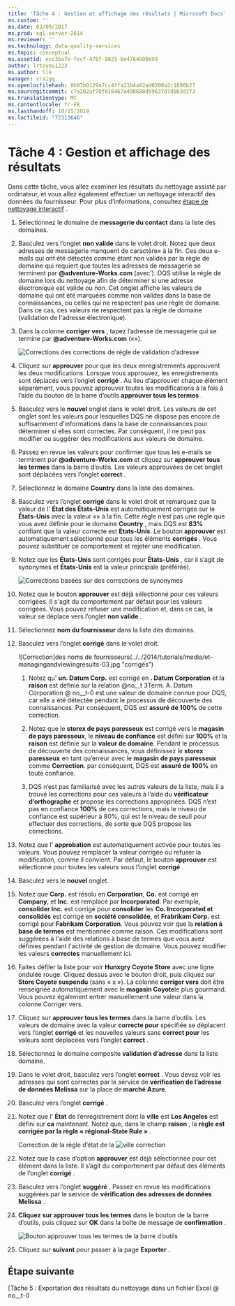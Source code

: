 ```yaml
---
title: 'Tâche 4 : Gestion et affichage des résultats | Microsoft Docs'
ms.custom: ''
ms.date: 03/09/2017
ms.prod: sql-server-2014
ms.reviewer: ''
ms.technology: data-quality-services
ms.topic: conceptual
ms.assetid: ecc3ba7e-fecf-478f-8825-6e4764b00e99
author: lrtoyou1223
ms.author: lle
manager: craigg
ms.openlocfilehash: 8b97b0129a7cc4ffa21b4a82ad0208a2c1890b27
ms.sourcegitcommit: c7a202af70fd16467a498688d59637d7d0b3d1f3
ms.translationtype: MT
ms.contentlocale: fr-FR
ms.lasthandoff: 10/15/2019
ms.locfileid: "72313646"
---
```

# <a name="task-4-manaing-and-viewing-results"></a>Tâche 4 : Gestion et affichage des résultats
  Dans cette tâche, vous allez examiner les résultats du nettoyage assisté par ordinateur, et vous allez également effectuer un nettoyage interactif des données du fournisseur. Pour plus d’informations, consultez [étape de nettoyage interactif](https://msdn.microsoft.com/library/hh213061.aspx#Interactive) .  
  
1.  Sélectionnez le domaine de **messagerie du contact** dans la liste des domaines.  
  
2.  Basculez vers l’onglet **non valide** dans le volet droit. Notez que deux adresses de messagerie manquent de caractère» à la fin. Ces deux e-mails qui ont été détectés comme étant non valides par la règle de domaine qui requiert que toutes les adresses de messagerie se terminent par **\@adventure-Works.com** (avec'). DQS utilise la règle de domaine lors du nettoyage afin de déterminer si une adresse électronique est valide ou non. Cet onglet affiche les valeurs de domaine qui ont été marquées comme non valides dans la base de connaissances, ou celles qui ne respectent pas une règle de domaine. Dans ce cas, ces valeurs ne respectent pas la règle de domaine (validation de l'adresse électronique).  
  
3.  Dans la colonne **corriger vers** , tapez l’adresse de messagerie qui se termine par **\@adventure-Works.com** («»).  
  
     ![Corrections des corrections de règle de validation d’adresse](../../2014/tutorials/media/et-managingandviewingresults-01.jpg "de messagerie à partir de la règle de validation d’e-mail")  
  
4.  Cliquez sur **approuver** pour que les deux enregistrements approuvent les deux modifications. Lorsque vous approuvez, les enregistrements sont déplacés vers l’onglet **corrigé** . Au lieu d’approuver chaque élément séparément, vous pouvez approuver toutes les modifications à la fois à l’aide du bouton de la barre d’outils **approuver tous les termes** .  
  
5.  Basculez vers le **nouvel** onglet dans le volet droit. Les valeurs de cet onglet sont les valeurs pour lesquelles DQS ne dispose pas encore de suffisamment d'informations dans la base de connaissances pour déterminer si elles sont correctes. Par conséquent, il ne peut pas modifier ou suggérer des modifications aux valeurs de domaine.  
  
6.  Passez en revue les valeurs pour confirmer que tous les e-mails se terminent par **\@adventure-Works.com** et cliquez sur **approuver tous les termes** dans la barre d’outils. Les valeurs approuvées de cet onglet sont déplacées vers l’onglet **correct** .  
  
7.  Sélectionnez le domaine **Country** dans la liste des domaines.  
  
8.  Basculez vers l’onglet **corrigé** dans le volet droit et remarquez que la valeur de l' **État des États-Unis** est automatiquement corrigée sur le **États-Unis** avec la valeur «» à la fin. Cette règle n’est pas une règle que vous avez définie pour le domaine **Country** , mais DQS est **83%** confiant que la valeur correcte est **États-Unis**. Le bouton **approuver** est automatiquement sélectionné pour tous les éléments **corrigés** . Vous pouvez substituer ce comportement et rejeter une modification.  
  
9. Notez que les **États-Unis** sont corrigés pour **États-Unis** , car il s’agit de synonymes et **États-Unis** est la valeur principale (préférée).  
  
     ![Corrections basées sur des corrections de synonymes](../../2014/tutorials/media/et-managingandviewingresults-02.jpg "basées sur des synonymes")  
  
10. Notez que le bouton **approuver** est déjà sélectionné pour ces valeurs corrigées. Il s'agit du comportement par défaut pour les valeurs corrigées. Vous pouvez refuser une modification et, dans ce cas, la valeur se déplace vers l’onglet **non valide** .  
  
11. Sélectionnez **nom du fournisseur** dans la liste des domaines.  
  
12. Basculez vers l’onglet **corrigé** dans le volet droit.  
  
     ![Correction]des noms de fournisseurs(../../2014/tutorials/media/et-managingandviewingresults-03.jpg "corrigés")  
  
    1.  Notez qu' **un. Datum Corp.** est corrigé en **. Datum Corporation** et la **raison** est définie sur la relation @no__t 3Term. A. Datum Corporation @ no__t-0 est une valeur de domaine connue pour DQS, car elle a été détectée pendant le processus de découverte des connaissances. Par conséquent, DQS est **assuré de 100%** de cette correction.  
  
    2.  Notez que le **storex de pays paresseux** est corrigé vers le **magasin de pays paresseux**, le **niveau de confiance** est défini sur **100%** et la **raison** est définie sur la **valeur de domaine**. Pendant le processus de découverte des connaissances, vous définissez le **storex paresseux** en tant qu’erreur avec le **magasin de pays paresseux** comme **Correction**. par conséquent, DQS est **assuré de 100%** en toute confiance.  
  
    3.  DQS n’est pas familiarisé avec les autres valeurs de la liste, mais il a trouvé les corrections pour ces valeurs à l’aide du **vérificateur d’orthographe** et propose les corrections appropriées. DQS n’est pas en confiance **100%** de ces corrections, mais le niveau de confiance est supérieur à 80%, qui est le niveau de seuil pour effectuer des corrections, de sorte que DQS propose les corrections.  
  
13. Notez que l' **approbation** est automatiquement activée pour toutes les valeurs. Vous pouvez remplacer la valeur corrigée ou refuser la modification, comme il convient. Par défaut, le bouton **approuver** est sélectionné pour toutes les valeurs sous l’onglet **corrigé** .  
  
14. Basculez vers le **nouvel** onglet.  
  
15. Notez que **Corp.** est résolu en **Corporation**, **Co.** est corrigé en **Company**, et **Inc.** est remplacé par **Incorporated**. Par exemple, **consolider Inc.** est corrigé pour **consolider** les **Co. Incorporated et consolidés** est corrigé en **société consolidée**, et **Frabrikam Corp.** est corrigé pour **Fabrikam Corporation**.  Vous pouvez voir que la **relation à base de termes** est mentionnée comme raison. Ces modifications sont suggérées à l'aide des relations à base de termes que vous avez définies pendant l'activité de gestion de domaine. Vous pouvez modifier les valeurs **correctes** manuellement ici.  
  
16. Faites défiler la liste pour voir **Hunxgry Coyote Store** avec une ligne ondulée rouge. Cliquez dessus avec le bouton droit, puis cliquez sur **Store Coyote suspendu** (sans « x »). La colonne **corriger vers** doit être renseignée automatiquement avec le **magasin Coyote**le plus gourmand. Vous pouvez également entrer manuellement une valeur dans la colonne Corriger vers.  
  
17. Cliquez sur **approuver tous les termes** dans la barre d’outils. Les valeurs de domaine avec la valeur **correcte pour** spécifiée se déplacent vers l’onglet **corrigé** et les nouvelles valeurs sans **correct pour** les valeurs sont déplacées vers l’onglet **correct** .  
  
18. Sélectionnez le domaine composite **validation d’adresse** dans la liste domaine.  
  
19. Dans le volet droit, basculez vers l’onglet **correct** . Vous devez voir les adresses qui sont correctes par le service de **vérification de l’adresse de données Melissa** sur la place de **marché Azure**.  
  
20. Basculez vers l’onglet **corrigé** .  
  
21. Notez que l' **État** de l’enregistrement dont la **ville** est **Los Angeles** est défini sur **ca** maintenant. Notez que, dans le champ **raison** , la **règle est corrigée par la règle « régional-State Rule »** .  
  
     Correction de la règle d’état de la ![ville correction](../../2014/tutorials/media/et-managingandviewingresults-04.jpg "de la ville")  
  
22. Notez que la case d’option **approuver** est déjà sélectionnée pour cet élément dans la liste. Il s’agit du comportement par défaut des éléments de l’onglet **corrigé** .  
  
23. Basculez vers l’onglet **suggéré** . Passez en revue les modifications suggérées par le service de **vérification des adresses de données Melissa** .  
  
24. **Cliquez sur approuver tous les termes** dans le bouton de la barre d’outils, puis cliquez sur **OK** dans la boîte de message de **confirmation** .  
  
     ![Bouton approuver tous les termes de la barre d’outils](../../2014/tutorials/media/et-managingandviewingresults-05.jpg "approuver tous les termes barre d’outils")  
  
25. Cliquez sur **suivant** pour passer à la page **Exporter** .  
  
## <a name="next-step"></a>Étape suivante  
 [Tâche 5 : Exportation des résultats du nettoyage dans un fichier Excel @ no__t-0  
  
  
